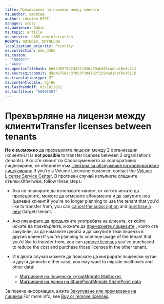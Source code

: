 ```yaml
---
title: Прехвърляне на лицензи между клиенти
ms.author: cmcatee
author: cmcatee-MSFT
manager: scotv
ms.audience: Admin
ms.topic: article
ms.service: o365-administration
ROBOTS: NOINDEX, NOFOLLOW
localization_priority: Priority
ms.collection: Adm_O365
ms.custom:
- "1500021"
- "4689"
ms.openlocfilehash: b664d65f5b23d72c036a79ab805cadcb10e3c511
ms.sourcegitcommit: dde46756ac370b3f384702f259bed1dbf8e7611b
ms.translationtype: MT
ms.contentlocale: bg-BG
ms.lasthandoff: 03/10/2021
ms.locfileid: "50601587"
---
```

# <a name="transfer-licenses-between-tenants"></a><span data-ttu-id="94ca2-102">Прехвърляне на лицензи между клиенти</span><span class="sxs-lookup"><span data-stu-id="94ca2-102">Transfer licenses between tenants</span></span>

<span data-ttu-id="94ca2-103">**Не е възможно** да прехвърляте лицензи между 2 организации (клиенти).</span><span class="sxs-lookup"><span data-stu-id="94ca2-103">It is **not possible** to transfer licenses between 2 organizations (tenants).</span></span> <span data-ttu-id="94ca2-104">Ако сте клиент по Споразумението за корпоративно лицензиране, се обърнете към [Центъра за обслужване на корпоративно лицензиране](https://support.microsoft.com/help/4471406/how-to-contact-the-microsoft-volume-licensing-service-center).</span><span class="sxs-lookup"><span data-stu-id="94ca2-104">If you're a Volume Licensing customer, contact the [Volume License Service Center](https://support.microsoft.com/help/4471406/how-to-contact-the-microsoft-volume-licensing-service-center).</span></span> <span data-ttu-id="94ca2-105">В противен случай изпълнете следните стъпки:</span><span class="sxs-lookup"><span data-stu-id="94ca2-105">Otherwise, follow these steps:</span></span>

- <span data-ttu-id="94ca2-106">Ако не планирате да използвате клиент, от когото искате да прехвърлите, можете да [отмените абонамента](https://admin.microsoft.com/Adminportal/Home?source=applauncher#/subscriptions) и да [закупите нов](https://www.microsoft.com/microsoft-365/business/compare-all-microsoft-365-business-products?rtc=2&activetab=tab:primaryr2) (целеви) клиент.</span><span class="sxs-lookup"><span data-stu-id="94ca2-106">If you're no longer planning to use the tenant that you'd like to transfer from, you can [cancel the subscription](https://admin.microsoft.com/Adminportal/Home?source=applauncher#/subscriptions) and [purchase a new](https://www.microsoft.com/microsoft-365/business/compare-all-microsoft-365-business-products?rtc=2&activetab=tab:primaryr2) (target) tenant.</span></span>
- <span data-ttu-id="94ca2-107">Ако планирате да продължите употребата на клиента, от който искате да прехвърлите, можете да [премахнете лицензите](https://docs.microsoft.com/microsoft-365/commerce/licenses/buy-licenses#buy-or-remove-licenses-for-your-business-subscription) , които сте закупили, за да намалите цената и да закупите тези лицензи в другия клиент.</span><span class="sxs-lookup"><span data-stu-id="94ca2-107">If you're planning to continue usage of the tenant that you'd like to transfer from, you can [remove licenses](https://docs.microsoft.com/microsoft-365/commerce/licenses/buy-licenses#buy-or-remove-licenses-for-your-business-subscription) you've purchased to reduce the cost and purchase those licenses in the other tenant.</span></span>
- <span data-ttu-id="94ca2-108">И в двата случая можете да поискате да мигрирате пощенски кутии и други данни:</span><span class="sxs-lookup"><span data-stu-id="94ca2-108">In either case, you may want to migrate mailboxes and other data:</span></span>

    - [<span data-ttu-id="94ca2-109">Мигриране на пощенски кутии</span><span class="sxs-lookup"><span data-stu-id="94ca2-109">Migrate Mailboxes</span></span>](https://docs.microsoft.com/Exchange/mailbox-migration/migrate-mailboxes-across-tenants)
    - [<span data-ttu-id="94ca2-110">Мигриране на данни на SharePoint</span><span class="sxs-lookup"><span data-stu-id="94ca2-110">Migrate SharePoint data</span></span>](https://aka.ms/modernSpoAdminCenter/CloudContentMigrations)

<span data-ttu-id="94ca2-111">За повече информация, вижте [Закупуване или премахване на лицензи](https://docs.microsoft.com/microsoft-365/commerce/licenses/buy-licenses).</span><span class="sxs-lookup"><span data-stu-id="94ca2-111">For more info, see [Buy or remove licenses](https://docs.microsoft.com/microsoft-365/commerce/licenses/buy-licenses).</span></span>
